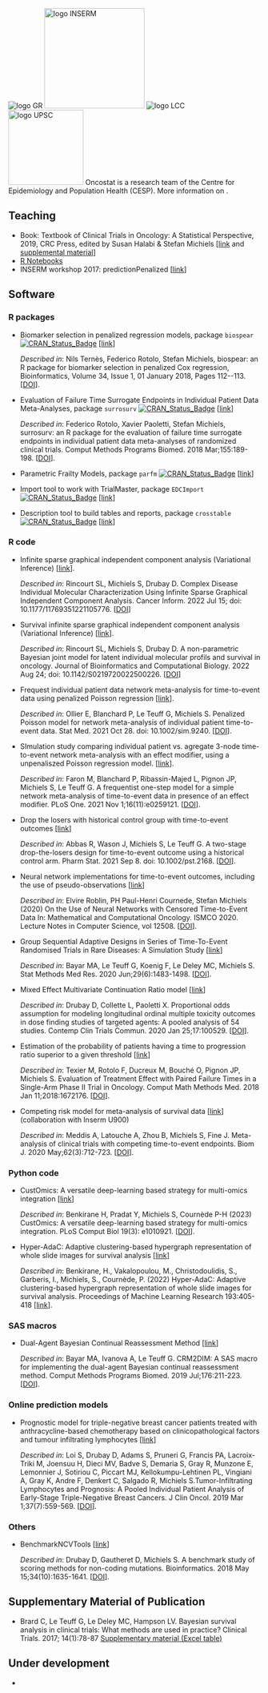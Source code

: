 
<img src="https://www.gustaveroussy.fr/sites/all/themes/gustave_roussy/logo.png" alt="logo GR">
<img src="https://upload.wikimedia.org/wikipedia/commons/c/cd/Inserm.svg" alt="logo INSERM" width="200px">
<img src="https://www.ligue-cancer.net/sites/all/themes/ligue/logo.png" alt="logo LCC">
<img src="https://hal.archives-ouvertes.fr/UNIV-PARIS-SACLAY/public/logo_UP_saclay_final.png" alt="logo UPSC" width="150px">
Oncostat is a research team of the Centre for Epidemiology and Population Health (CESP). More information on <https://cesp.inserm.fr/en/equipe/oncostat>.

## Teaching

-   Book: Textbook of Clinical Trials in Oncology: A Statistical Perspective, 2019, CRC Press, edited by Susan Halabi & Stefan Michiels [[link](https://www.routledge.com/Textbook-of-Clinical-Trials-in-Oncology-A-Statistical-Perspective/Halabi-Michiels/p/book/9781138083776) and [supplemental material](https://www.routledge.com/downloads/K34556/stat%20code%20book%20halabi%20michiels.zip)]
-   [R Notebooks](https://github.com/Oncostat/R_notebooks)
-   INSERM workshop 2017: predictionPenalized [[link](https://github.com/Oncostat/predictionPenalized)]

## Software

### R packages

-   Biomarker selection in penalized regression models, package `biospear` [![CRAN_Status_Badge](https://www.r-pkg.org/badges/version/biospear)](https://cran.r-project.org/package=biospear) [[link](https://github.com/Oncostat/biospear)]

    *Described in*: Nils Ternès, Federico Rotolo, Stefan Michiels, biospear: an R package for biomarker selection in penalized Cox regression, Bioinformatics, Volume 34, Issue 1, 01 January 2018, Pages 112--113. [[DOI](https://doi.org/10.1093/bioinformatics/btx560)].

-   Evaluation of Failure Time Surrogate Endpoints in Individual Patient Data Meta-Analyses, package `surrosurv` [![CRAN_Status_Badge](https://www.r-pkg.org/badges/version/surrosurv)](https://cran.r-project.org/package=surrosurv) [[link](https://github.com/Oncostat/surrosurv)]

    *Described in*: Federico Rotolo, Xavier Paoletti, Stefan Michiels, surrosurv: an R package for the evaluation of failure time surrogate endpoints in individual patient data meta-analyses of randomized clinical trials. Comput Methods Programs Biomed. 2018 Mar;155:189-198. [[DOI](https://doi.org/10.1016/j.cmpb.2017.12.005)].

-   Parametric Frailty Models, package `parfm` [![CRAN_Status_Badge](https://www.r-pkg.org/badges/version/parfm)](https://cran.r-project.org/package=parfm) [[link](https://github.com/Oncostat/parfm)]

-   Import tool to work with TrialMaster, package `EDCImport` [![CRAN_Status_Badge](https://www.r-pkg.org/badges/version/EDCimport)](https://cran.r-project.org/package=EDCimport) [[link](https://github.com/Oncostat/EDCImport)]

-   Description tool to build tables and reports, package `crosstable` [![CRAN_Status_Badge](https://www.r-pkg.org/badges/version/crosstable)](https://cran.r-project.org/package=crosstable) [[link](https://github.com/Oncostat/crosstable)]

### R code

-   Infinite sparse graphical independent component analysis (Variational Inference) [[link](https://github.com/Oncostat/isgICA)].

    *Described in*: Rincourt SL, Michiels S, Drubay D. Complex Disease Individual Molecular Characterization Using Infinite Sparse Graphical Independent Component Analysis. Cancer Inform. 2022 Jul 15; doi: 10.1177/11769351221105776. [[DOI](https://doi.org/10.1177/11769351221105776)]

-   Survival infinite sparse graphical independent component analysis (Variational Inference) [[link](https://github.com/Oncostat/SisgICA)].

    *Described in*: Rincourt SL, Michiels S, Drubay D. A non-parametric Bayesian joint model for latent individual molecular profils and survival in oncology. Journal of Bioinformatics and Computational Biology. 2022 Aug 24; doi: 10.1142/S0219720022500226. [[DOI](https://doi.org/10.1142/S0219720022500226)]

-   Frequest individual patient data network meta-analysis for time-to-event data using penalized Poisson regression [[link](https://github.com/EdOllier/PenalizedPoissonNMA)].

    *Described in*: Ollier E, Blanchard P, Le Teuff G, Michiels S. Penalized Poisson model for network meta-analysis of individual patient time-to-event data. Stat Med. 2021 Oct 28. doi: 10.1002/sim.9240. [[DOI](https://doi.org/10.1002/sim.9240)].

-   SImulation study comparing individual patient vs. agregate 3-node time-to-event network meta-analysis with an effect modifier, using a unpenaliszed Poisson regression model. [[link](https://github.com/Oncostat/One_step_frequentitst_IPD_NMA)].

    *Described in*: Faron M, Blanchard P, Ribassin-Majed L, Pignon JP, Michiels S, Le Teuff G. A frequentist one-step model for a simple network meta-analysis of time-to-event data in presence of an effect modifier. PLoS One. 2021 Nov 1;16(11):e0259121. [[DOI](https://doi.org/10.1371/journal.pone.0259121)].

-   Drop the losers with historical control group with time-to-event outcomes [[link](https://github.com/Oncostat/DTLHC)]

    *Described in*: Abbas R, Wason J, Michiels S, Le Teuff G. A two-stage drop-the-losers design for time-to-event outcome using a historical control arm. Pharm Stat. 2021 Sep 8. doi: 10.1002/pst.2168. [[DOI](https://doi.org/10.1002/pst.2168)].

-   Neural network implementations for time-to-event outcomes, including the use of pseudo-observations [[link](https://github.com/eroblin/NN_Pseudobs)]

    *Described in*: Elvire Roblin, PH Paul-Henri Cournede, Stefan Michiels (2020) On the Use of Neural Networks with Censored Time-to-Event Data In: Mathematical and Computational Oncology. ISMCO 2020. Lecture Notes in Computer Science, vol 12508. [[DOI](https://doi.org/10.1007/978-3-030-64511-3_6)].

-   Group Sequential Adaptive Designs in Series of Time-To-Event Randomised Trials in Rare Diseases: A Simulation Study [[link](https://github.com/Oncostat/Group-sequential-adaptive-designs-in-series-of-time-to-event-randomized-trials-in-rare-diseases)]

    *Described in*: Bayar MA, Le Teuff G, Koenig F, Le Deley MC, Michiels S. Stat Methods Med Res. 2020 Jun;29(6):1483-1498. [[DOI](https://doi.org/10.1177/0962280219862313)].

-   Mixed Effect Multivariate Continuation Ratio model [[link](https://github.com/Oncostat/POP1)]

    *Described in*: Drubay D, Collette L, Paoletti X. Proportional odds assumption for modeling longitudinal ordinal multiple toxicity outcomes in dose finding studies of targeted agents: A pooled analysis of 54 studies. Contemp Clin Trials Commun. 2020 Jan 25;17:100529. [[DOI](https://doi.org/10.1016/j.conctc.2020.100529)].

-   Estimation of the probability of patients having a time to progression ratio superior to a given threshold [[link](https://github.com/Oncostat/TTPratio)]

    *Described in*: Texier M, Rotolo F, Ducreux M, Bouché O, Pignon JP, Michiels S. Evaluation of Treatment Effect with Paired Failure Times in a Single-Arm Phase II Trial in Oncology. Comput Math Methods Med. 2018 Jan 11;2018:1672176. [[DOI](https://doi.org/10.1155/2018/1672176)].

-   Competing risk model for meta-analysis of survival data [[link](https://github.com/AMeddis/Meta-analysis-for-competing-risk)] (collaboration with Inserm U900)

    *Described in*: Meddis A, Latouche A, Zhou B, Michiels S, Fine J. Meta-analysis of clinical trials with competing time-to-event endpoints. Biom J. 2020 May;62(3):712-723. [[DOI](https://doi.org/10.1002/bimj.201900103)].

### Python code

-   CustOmics: A versatile deep-learning based strategy for multi-omics integration [[link](https://github.com/Oncostat/CustOmics)]

    *Described in*: Benkirane H, Pradat Y, Michiels S, Cournède P-H (2023) CustOmics: A versatile deep-learning based strategy for multi-omics integration. PLoS Comput Biol 19(3): e1010921. [[DOI](https://doi.org/10.1371/journal.pcbi.1010921)].

-   Hyper-AdaC: Adaptive clustering-based hypergraph representation of whole slide images for survival analysis [[link](https://proceedings.mlr.press/v193/benkirane22a.html)]

    *Described in*: Benkirane, H., Vakalopoulou, M., Christodoulidis, S., Garberis, I., Michiels, S., Cournède, P. (2022) Hyper-AdaC: Adaptive clustering-based hypergraph representation of whole slide images for survival analysis. Proceedings of Machine Learning Research 193:405-418 [[link](https://proceedings.mlr.press/v193/benkirane22a.html)].

### SAS macros

-   Dual-Agent Bayesian Continual Reassessment Method [[link](https://github.com/Oncostat/CRM2dim)]

    *Described in*: Bayar MA, Ivanova A, Le Teuff G. CRM2DIM: A SAS macro for implementing the dual-agent Bayesian continual reassessment method. Comput Methods Programs Biomed. 2019 Jul;176:211-223. [[DOI](https://doi.org/10.1016/j.cmpb.2019.04.025)].

### Online prediction models

-   Prognostic model for triple-negative breast cancer patients treated with anthracycline-based chemotherapy based on clinicopathological factors and tumour infiltrating lymphocytes [[link](https://github.com/Oncostat/PrognosTILs)]

    *Described in*: Loi S, Drubay D, Adams S, Pruneri G, Francis PA, Lacroix-Triki M, Joensuu H, Dieci MV, Badve S, Demaria S, Gray R, Munzone E, Lemonnier J, Sotiriou C, Piccart MJ, Kellokumpu-Lehtinen PL, Vingiani A, Gray K, Andre F, Denkert C, Salgado R, Michiels S.Tumor-Infiltrating Lymphocytes and Prognosis: A Pooled Individual Patient Analysis of Early-Stage Triple-Negative Breast Cancers. J Clin Oncol. 2019 Mar 1;37(7):559-569. [[DOI](https://doi.org/10.1200/JCO.18.01010)].

### Others

-   BenchmarkNCVTools [[link](https://github.com/Oncostat/BenchmarkNCVTools)]

    *Described in*: Drubay D, Gautheret D, Michiels S. A benchmark study of scoring methods for non-coding mutations. Bioinformatics. 2018 May 15;34(10):1635-1641. [[DOI](https://doi.org/10.1093/bioinformatics/bty008)].

## Supplementary Material of Publication

-   Brard C, Le Teuff G, Le Deley MC, Hampson LV. Bayesian survival analysis in clinical trials: What methods are used in practice? Clinical Trials. 2017; 14(1):78-87 [Supplementary material (Excel table)](https://www.gustaveroussy.fr/sites/default/files/article_ct-16-0032-r1_supplementary_material.xlsx)

## Under development

-   
